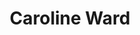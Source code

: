 ---
title: Caroline Ward
position: Undergraduate Researcher
layout: default
contact:
publications: 
image: /images/user-icon.svg
group: undergrad
year-start: 2013
year-end: 2014
---